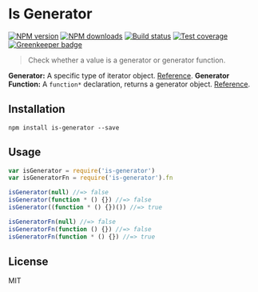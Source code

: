 # Is Generator

[![NPM version][npm-image]][npm-url]
[![NPM downloads][downloads-image]][downloads-url]
[![Build status][travis-image]][travis-url]
[![Test coverage][coveralls-image]][coveralls-url]
[![Greenkeeper badge](https://badges.greenkeeper.io/blakeembrey/is-generator.svg)](https://greenkeeper.io/)

> Check whether a value is a generator or generator function.

**Generator:** A specific type of iterator object. [Reference][def-gen].
**Generator Function:** A `function*` declaration, returns a generator object. [Reference][def-gen-fn].

## Installation

```
npm install is-generator --save
```

## Usage

```javascript
var isGenerator = require('is-generator')
var isGeneratorFn = require('is-generator').fn

isGenerator(null) //=> false
isGenerator(function * () {}) //=> false
isGenerator((function * () {})()) //=> true

isGeneratorFn(null) //=> false
isGeneratorFn(function () {}) //=> false
isGeneratorFn(function * () {}) //=> true
```

## License

MIT

[npm-image]: https://img.shields.io/npm/v/is-generator.svg?style=flat
[npm-url]: https://npmjs.org/package/is-generator
[downloads-image]: https://img.shields.io/npm/dm/is-generator.svg?style=flat
[downloads-url]: https://npmjs.org/package/is-generator
[travis-image]: https://img.shields.io/travis/blakeembrey/is-generator.svg?style=flat
[travis-url]: https://travis-ci.org/blakeembrey/is-generator
[coveralls-image]: https://img.shields.io/coveralls/blakeembrey/is-generator.svg?style=flat
[coveralls-url]: https://coveralls.io/r/blakeembrey/is-generator?branch=master
[def-gen]: https://developer.mozilla.org/en-US/docs/Web/JavaScript/Reference/Global_Objects/Generator
[def-gen-fn]: https://developer.mozilla.org/en-US/docs/Web/JavaScript/Reference/Statements/function*
